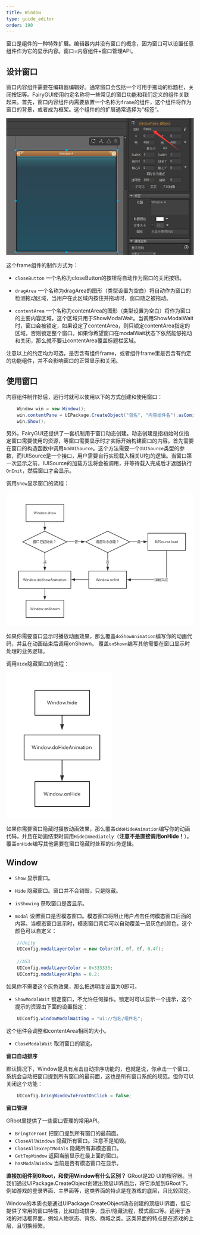 ```yaml
---
title: Window
type: guide_editor
order: 190
---
```


窗口是组件的一种特殊扩展。编辑器内并没有窗口的概念，因为窗口可以设置任意组件作为它的显示内容。窗口=内容组件+窗口管理API。

## 设计窗口

窗口内容组件需要在编辑器编辑好。通常窗口会包括一个可用于拖动的标题栏，关闭按钮等。FairyGUI使用约定名称将一些常见的窗口功能和我们定义的组件关联起来。首先，窗口内容组件内需要放置一个名称为`frame`的组件，这个组件将作为窗口的背景，或者成为框架。这个组件的的扩展通常选择为“标签”。

![](../../images/20170807161046.png)

这个frame组件的制作方式为：

- `closeButton` 一个名称为closeButton的按钮将自动作为窗口的关闭按钮。

- `dragArea` 一个名称为dragArea的图形（类型设置为空白）将自动作为窗口的检测拖动区域，当用户在此区域内按住并拖动时，窗口随之被拖动。

- `contentArea` 一个名称为contentArea的图形（类型设置为空白）将作为窗口的主要内容区域，这个区域只用于ShowModalWait。当调用ShowModalWait时，窗口会被锁定，如果设定了contentArea，则只锁定contentArea指定的区域，否则锁定整个窗口。如果你希望窗口在modalWait状态下依然能够拖动和关闭，那么就不要让contentArea覆盖标题栏区域。

注意以上的约定均为可选，是否含有组件frame，或者组件frame里是否含有约定的功能组件，并不会影响窗口的正常显示和关闭。

## 使用窗口

内容组件制作好后，运行时就可以使用以下的方式创建和使用窗口：

```csharp
    Window win = new Window();
    win.contentPane = UIPackage.CreateObject("包名", "内容组件名").asCom;
    win.Show();
```

另外，FairyGUI还提供了一套机制用于窗口动态创建。动态创建是指初始时仅指定窗口需要使用的资源，等窗口需要显示时才实际开始构建窗口的内容。首先需要在窗口的构造函数中调用`AddUISource`。这个方法需要一个`IUISource`类型的参数，而IUISource是一个接口，用户需要自行实现载入相关UI包的逻辑。当窗口第一次显示之前，IUISource的加载方法将会被调用，并等待载入完成后才返回执行`OnInit`，然后窗口才会显示。

调用`Show`显示窗口的流程：

![](../../images/ddd.png)

如果你需要窗口显示时播放动画效果，那么覆盖`doShowAnimation`编写你的动画代码，并且在动画结束后调用onShown。
覆盖`onShown`编写其他需要在窗口显示时处理的业务逻辑。

调用`Hide`隐藏窗口的流程：

![](../../images/ddd2.png)

如果你需要窗口隐藏时播放动画效果，那么覆盖d`doHideAnimation`编写你的动画代码，并且在动画结束时调用`HideImmediately`（**注意不是直接调用onHide！**）。
覆盖`onHide`编写其他需要在窗口隐藏时处理的业务逻辑。

## Window

- `Show` 显示窗口。

- `Hide` 隐藏窗口。窗口并不会销毁，只是隐藏。

- `isShowing` 获取窗口是否显示。

- `modal` 设置窗口是否模态窗口。模态窗口将阻止用户点击任何模态窗口后面的内容。当模态窗口显示时，模态窗口背后可以自动覆盖一层灰色的颜色，这个颜色可以自定义：

```csharp
    //Unity
    UIConfig.modalLayerColor = new Color(0f, 0f, 0f, 0.4f);
    
    //AS3
    UIConfig.modalLayerColor = 0x333333;
    UIConfig.modalLayerAlpha = 0.2;
```

如果你不需要这个灰色效果，那么把透明度设置为0即可。

- `ShowModalWait` 锁定窗口，不允许任何操作。锁定时可以显示一个提示，这个提示的资源由下面的设置指定：

```csharp
    UIConfig.windowModalWaiting = "ui://包名/组件名";
```

这个组件会调整和contentArea相同的大小。

- `CloseModalWait` 取消窗口的锁定。

**窗口自动排序**

默认情况下，Window是具有点击自动排序功能的，也就是说，你点击一个窗口，系统会自动把窗口提到所有窗口的最前面，这也是所有窗口系统的规范。但你可以关闭这个功能：

```csharp
    UIConfig.bringWindowToFrontOnClick = false;
```

**窗口管理**

GRoot里提供了一些窗口管理的常用API。

- `BringToFront` 把窗口提到所有窗口的最前面。
- `CloseAllWindows` 隐藏所有窗口。注意不是销毁。
- `CloseAllExceptModals` 隐藏所有非模态窗口。
- `GetTopWindow` 返回当前显示在最上面的窗口。
- `hasModalWindow` 当前是否有模态窗口在显示。

**直接加组件到GRoot，和使用Window有什么区别？**
GRoot是2D UI的根容器。当我们通过UIPackage.CreateObject创建出顶级UI界面后，将它添加到GRoot下。例如游戏的登录界面、主界面等，这类界面的特点是在游戏的底层，且比较固定。

Window的本质也是通过UIPackage.CreateObject动态创建的顶级UI界面，但它提供了常用的窗口特性，比如自动排序，显示/隐藏流程，模式窗口等。适用于游戏的对话框界面，例如人物状态、背包、商城之类。这类界面的特点是在游戏的上层，且切换频繁。

